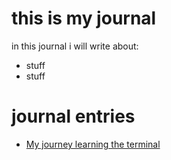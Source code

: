 # this is my journal 

in this journal i will write about:
- stuff
- stuff

# journal entries
-  [My journey learning the terminal](terminal.md)

